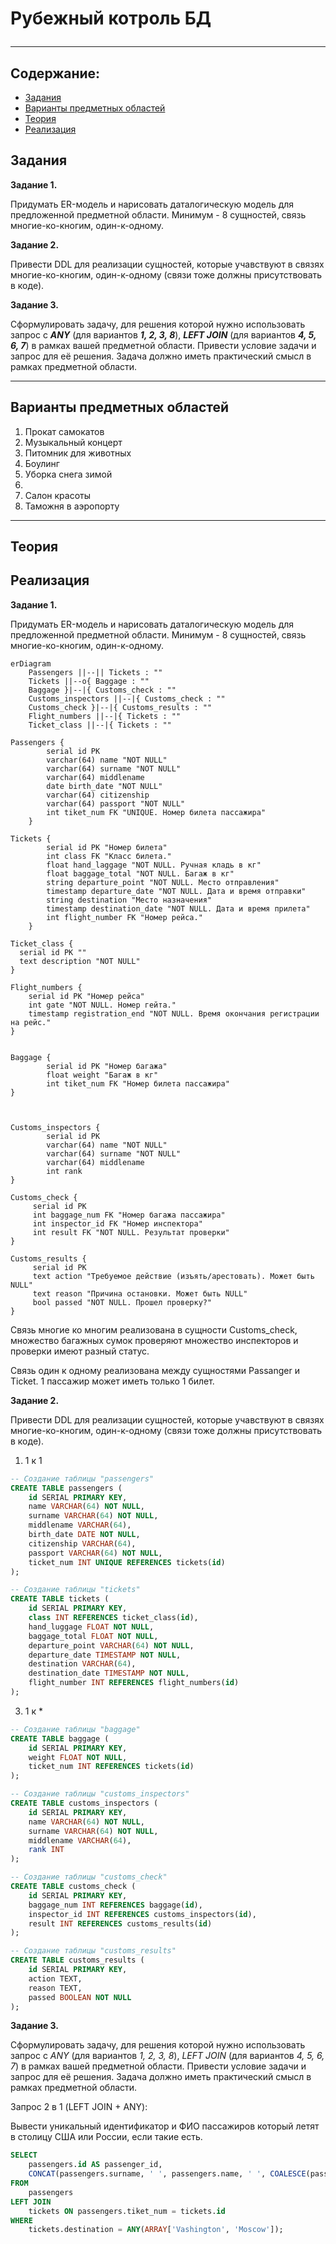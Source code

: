 # Рубежный котроль БД <hr>

## Содержание:
* [Задания](#Задания) 
* [Варианты предметных областей](#Варианты-предметных-областей)
* [Теория](#Теория)
* [Реализация](#Реализация) 
  
## Задания

**Задание 1.**

Придумать ER-модель и нарисовать даталогическую модель для предложенной предметной области. Минимум - 8 сущностей, связь многие-ко-кногим, один-к-одному.

**Задание 2.**

Привести DDL для реализации сущностей, которые учавствуют в связях многие-ко-кногим, один-к-одному (связи тоже должны присутствовать в коде).

**Задание 3.**

Сформулировать задачу, для решения которой нужно использовать запрос с ***ANY*** (для вариантов ***1, 2, 3, 8***), ***LEFT JOIN***
(для вариантов ***4, 5, 6, 7***) в рамках вашей предметной области.
Привести условие задачи и запрос для её решения. Задача должно иметь практический смысл в рамках предметной области.
<hr>

## Варианты предметных областей
1. Прокат самокатов<br>
2. Музыкальный концерт<br>
3. Питомник для животных<br>
4. Боулинг<br>
5. Уборка снега зимой<br>
6. <br>
7. Салон красоты <br>
8. Таможня в аэропорту<br>
<hr>

## Теория



## Реализация

<b>Задание 1.</b>

<p>Придумать ER-модель и нарисовать даталогическую модель для предложенной предметной области. Минимум - 8 сущностей, связь многие-ко-кногим, один-к-одному.</p>

```mermaid
erDiagram
    Passengers ||--|| Tickets : ""
    Tickets ||--o{ Baggage : ""
    Baggage }|--|{ Customs_check : ""
    Customs_inspectors ||--|{ Customs_check : ""
    Customs_check }|--|{ Customs_results : ""
    Flight_numbers ||--|{ Tickets : ""
    Ticket_class ||--|{ Tickets : ""

Passengers {
        serial id PK 
        varchar(64) name "NOT NULL"
        varchar(64) surname "NOT NULL"
        varchar(64) middlename 
        date birth_date "NOT NULL"
        varchar(64) citizenship
        varchar(64) passport "NOT NULL"
        int tiket_num FK "UNIQUE. Номер билета пассажира"
    }

Tickets {
        serial id PK "Номер билета"
        int class FK "Класс билета."
        float hand_laggage "NOT NULL. Ручная кладь в кг"
        float baggage_total "NOT NULL. Багаж в кг"
        string departure_point "NOT NULL. Место отправления"
        timestamp departure_date "NOT NULL. Дата и время отправки"
        string destination "Место назначения"
        timestamp destination_date "NOT NULL. Дата и время прилета"
        int flight_number FK "Номер рейса."
    }

Ticket_class {
  serial id PK ""
  text description "NOT NULL"
}

Flight_numbers {
    serial id PK "Номер рейса"
    int gate "NOT NULL. Номер гейта."
    timestamp registration_end "NOT NULL. Время окончания регистрации на рейс."
}


Baggage {
        serial id PK "Номер багажа"
        float weight "Багаж в кг"
        int tiket_num FK "Номер билета пассажира"
}



Customs_inspectors {
        serial id PK 
        varchar(64) name "NOT NULL"
        varchar(64) surname "NOT NULL"
        varchar(64) middlename 
        int rank 
}

Customs_check {
     serial id PK 
     int baggage_num FK "Номер багажа пассажира"
     int inspector_id FK "Номер инспектора"    
     int result FK "NOT NULL. Результат проверки"      
}

Customs_results {
     serial id PK
     text action "Требуемое действие (изъять/арестовать). Может быть NULL"
     text reason "Причина остановки. Может быть NULL"
     bool passed "NOT NULL. Прошел проверку?"   
}

```

Связь многие ко многим реализована в сущности Customs_check, множество багажных сумок проверяют множество инспекторов и проверки имеют разный статус.

Связь один к одному реализована между сущностями Passanger и Ticket. 1 пассажир может иметь только 1 билет.



<b>Задание 2.</b>

<p>Привести DDL для реализации сущностей, которые учавствуют в связях многие-ко-кногим, один-к-одному (связи тоже должны присутствовать в коде).</p>

1) 1 к 1
   
```sql
-- Создание таблицы "passengers"
CREATE TABLE passengers (
    id SERIAL PRIMARY KEY,
    name VARCHAR(64) NOT NULL,
    surname VARCHAR(64) NOT NULL,
    middlename VARCHAR(64),
    birth_date DATE NOT NULL,
    citizenship VARCHAR(64),
    passport VARCHAR(64) NOT NULL,
    ticket_num INT UNIQUE REFERENCES tickets(id)
);

-- Создание таблицы "tickets"
CREATE TABLE tickets (
    id SERIAL PRIMARY KEY,
    class INT REFERENCES ticket_class(id),
    hand_luggage FLOAT NOT NULL,
    baggage_total FLOAT NOT NULL,
    departure_point VARCHAR(64) NOT NULL,
    departure_date TIMESTAMP NOT NULL,
    destination VARCHAR(64),
    destination_date TIMESTAMP NOT NULL,
    flight_number INT REFERENCES flight_numbers(id)
);

```

3) 1 к *

```sql
-- Создание таблицы "baggage"
CREATE TABLE baggage (
    id SERIAL PRIMARY KEY,
    weight FLOAT NOT NULL,
    ticket_num INT REFERENCES tickets(id)
);

-- Создание таблицы "customs_inspectors"
CREATE TABLE customs_inspectors (
    id SERIAL PRIMARY KEY,
    name VARCHAR(64) NOT NULL,
    surname VARCHAR(64) NOT NULL,
    middlename VARCHAR(64),
    rank INT
);

-- Создание таблицы "customs_check"
CREATE TABLE customs_check (
    id SERIAL PRIMARY KEY,
    baggage_num INT REFERENCES baggage(id),
    inspector_id INT REFERENCES customs_inspectors(id),
    result INT REFERENCES customs_results(id)
);

-- Создание таблицы "customs_results"
CREATE TABLE customs_results (
    id SERIAL PRIMARY KEY,
    action TEXT,
    reason TEXT,
    passed BOOLEAN NOT NULL
);


```

<b>Задание 3.</b>

<p>Сформулировать задачу, для решения которой нужно использовать запрос с <i>ANY</i> (для вариантов <i>1, 2, 3, 8</i>)</span>, <i>LEFT JOIN</i>
(для вариантов <i>4, 5, 6, 7</i>) в рамках вашей предметной области.
Привести условие задачи и запрос для её решения. Задача должно иметь практический смысл в рамках предметной области.</p>

Запрос 2 в 1 (LEFT JOIN + ANY):

Вывести уникальный идентификатор и ФИО пассажиров который летят в столицу США или России, если такие есть.

```sql
SELECT
    passengers.id AS passenger_id,
    CONCAT(passengers.surname, ' ', passengers.name, ' ', COALESCE(passengers.middlename, '')) AS passenger_name
FROM
    passengers
LEFT JOIN
    tickets ON passengers.tiket_num = tickets.id
WHERE
    tickets.destination = ANY(ARRAY['Vashington', 'Moscow']);
```



